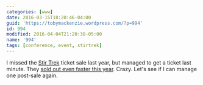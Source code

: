```yaml
---
categories: [www]
date: 2016-03-15T18:20:46-04:00
guid: 'https://tobymackenzie.wordpress.com/?p=994'
id: 994
modified: 2016-04-04T21:20:38-05:00
name: '994'
tags: [conference, event, stirtrek]
---
```


I missed the [Stir Trek](http://stirtrek.com/) ticket sale last year, but managed to get a ticket last minute.  They [sold out even faster this year](https://twitter.com/stirtrek/status/709826153058541569).  Crazy.  Let's see if I can manage one post-sale again.
